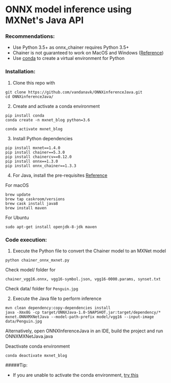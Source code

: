 # ONNX model inference using MXNet's Java API

### Recommendations:
* Use Python 3.5+ as onnx_chainer requires Python 3.5+
* Chainer is not guaranteed to work on MacOS and Windows ([Reference](https://docs.chainer.org/en/stable/install.html#recommended-environments))
* Use [conda](https://pypi.org/project/conda/) to create a virtual environment for Python

### Installation:

1. Clone this repo with 

```
git clone https://github.com/vandanavk/ONNXinferenceJava.git
cd ONNXinferenceJava/
```

2. Create and activate a conda environment


```
pip install conda
conda create -n mxnet_blog python=3.6

conda activate mxnet_blog
```

3. Install Python dependencies

```
pip install mxnet==1.4.0
pip install chainer==5.3.0
pip install chainercv==0.12.0
pip install onnx==1.3.0
pip install onnx_chainer==1.3.3
```

4. For Java, install the pre-requisites [Reference](https://mxnet.apache.org/versions/master/install/java_setup.html)

For macOS

```
brew update
brew tap caskroom/versions
brew cask install java8
brew install maven
```

For Ubuntu

`sudo apt-get install openjdk-8-jdk maven`


### Code execution:

1. Execute the Python file to convert the Chainer model to an MXNet model

`python chainer_onnx_mxnet.py`

Check model/ folder for 
```
chainer_vgg16.onnx, vgg16-symbol.json, vgg16-0000.params, synset.txt
```

Check data/ folder for `Penguin.jpg`

2. Execute the Java file to perform inference

```
mvn clean dependency:copy-dependencies install
java -Xmx8G -cp target/ONNXJava-1.0-SNAPSHOT.jar:target/dependency/* mxnet.ONNXMXNetJava --model-path-prefix model/vgg16 --input-image data/Penguin.jpg
```

Alternatively, open ONNXInferenceJava in an IDE, build the project and run ONNXMXNetJava.java


Deactivate conda environment

`conda deactivate mxnet_blog`


#####Tip:
* If you are unable to activate the conda environment, [try this](https://github.com/conda/conda/issues/7980#issuecomment-441358406)